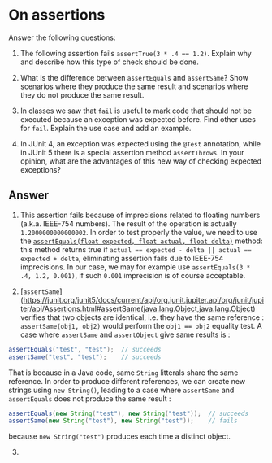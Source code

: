 # On assertions

Answer the following questions:

1. The following assertion fails `assertTrue(3 * .4 == 1.2)`. Explain why and describe how this type of check should be done.

2. What is the difference between `assertEquals` and `assertSame`? Show scenarios where they produce the same result and scenarios where they do not produce the same result.

3. In classes we saw that `fail` is useful to mark code that should not be executed because an exception was expected before. Find other uses for `fail`. Explain the use case and add an example.

4. In JUnit 4, an exception was expected using the `@Test` annotation, while in JUnit 5 there is a special assertion method `assertThrows`. In your opinion, what are the advantages of this new way of checking expected exceptions?

## Answer

1. This assertion fails because of imprecisions related to floating numbers (a.k.a. IEEE-754 numbers). The result of the operation is actually `1.2000000000000002`. In order to test properly the value, we need to use the [`assertEquals(float expected, float actual, float delta)`](https://junit.org/junit5/docs/5.0.1/api/org/junit/jupiter/api/Assertions.html#assertEquals-float-float-float-) method: this method returns true if `actual == expected - delta || actual == expected + delta`, eliminating assertion fails due to IEEE-754 imprecisions. In our case, we may for example use `assertEquals(3 * .4, 1.2, 0.001)`, if such `0.001` imprecision is of course acceptable.

2. [`assertSame`](https://junit.org/junit5/docs/current/api/org.junit.jupiter.api/org/junit/jupiter/api/Assertions.html#assertSame(java.lang.Object,java.lang.Object) verifies that two objects are identical, i.e. they have the same reference : `assertSame(obj1, obj2)` would perform the `obj1 == obj2` equality test.
  A case where `assertSame` and `assertObject` give same results is :
  ```java
  assertEquals("test", "test");  // succeeds
  assertSame("test", "test");    // succeeds
  ```
  That is because in a Java code, same `String` litterals share the same reference. In order to produce different references, we can create new strings using `new String()`,   leading to a case where `assertSame` and `assertEquals` does not produce the same result :
  ```java
  assertEquals(new String("test"), new String("test"));  // succeeds
  assertSame(new String("test"), new String("test"));    // fails
  ```
  because `new String("test")` produces each time a distinct object.

3. 
